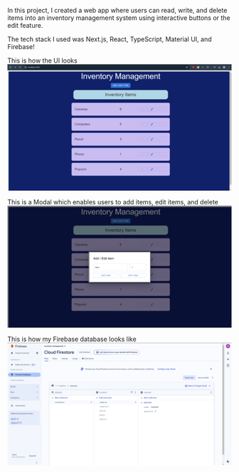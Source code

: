 In this project, I created a web app where users can read, write, and delete items into an inventory management system using interactive buttons or the edit feature. 

The tech stack I used was Next.js, React, TypeScript, Material UI, and Firebase!

This is how the UI looks
![img_3.png](img_3.png)

This is a Modal which enables users to add items, edit items, and delete
![img_4.png](img_4.png)

This is how my Firebase database looks like
![img_1.png](img_1.png)

